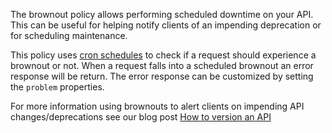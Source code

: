 The brownout policy allows performing scheduled downtime on your API. This can
be useful for helping notify clients of an impending deprecation or for
scheduling maintenance.

This policy uses [cron schedules](https://crontab.guru/) to check if a request
should experience a brownout or not. When a request falls into a scheduled
brownout an error response will be return. The error response can be customized
by setting the `problem` properties.

For more information using brownouts to alert clients on impending API
changes/deprecations see our blog post
[How to version an API](https://zuplo.com/blog/2022/05/17/how-to-version-an-api)
